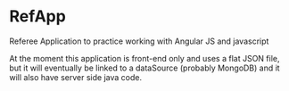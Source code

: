 # RefApp

Referee Application to practice working with Angular JS and javascript

At the moment this application is front-end only and uses a flat JSON file, but it will eventually be linked to a dataSource (probably MongoDB) and it will also have server side java code.
